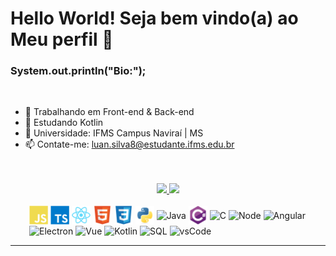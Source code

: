 # Hello World! Seja bem vindo(a) ao Meu perfil 🖖

### System.out.println("Bio:");

<br/>

- 👀 Trabalhando em Front-end & Back-end
- 🌠 Estudando Kotlin
- 🎩 Universidade: IFMS Campus Naviraí | MS
- 📫 Contate-me:  luan.silva8@estudante.ifms.edu.br

<br/>
<br/>

<div align="center" style="flex-wrap: nowrap;">
  <a href="https://github.com/rafaballerini">
  <img height="150em" src="https://github-readme-stats.vercel.app/api?username=Luan16p&show_icons=true&theme=dark&include_all_commits=true&count_private=true"/>
  <img height="150em" src="https://github-readme-stats.vercel.app/api/top-langs/?username=Luan16p&layout=compact&langs_count=7&theme=dark"/>
</div>
<div style="display: inline-block; margin-left: 30px;"><br>
  <img align="center" alt="Js" height="30" width="30" src="https://raw.githubusercontent.com/devicons/devicon/master/icons/javascript/javascript-plain.svg">
  <img align="center" alt="Ts" height="30" width="30" src="https://raw.githubusercontent.com/devicons/devicon/master/icons/typescript/typescript-plain.svg">
  <img align="center" alt="React" height="30" width="30" src="https://raw.githubusercontent.com/devicons/devicon/master/icons/react/react-original.svg">
  <img align="center" alt="HTML" height="30" width="30" src="https://raw.githubusercontent.com/devicons/devicon/master/icons/html5/html5-original.svg">
  <img align="center" alt="CSS" height="30" width="30" src="https://raw.githubusercontent.com/devicons/devicon/master/icons/css3/css3-original.svg">
  <img align="center" alt="Python" height="30" width="30" src="https://raw.githubusercontent.com/devicons/devicon/master/icons/python/python-original.svg">
  <img align="center" alt="Java" height="30" width="30" src="https://cdn.jsdelivr.net/gh/devicons/devicon/icons/java/java-original.svg" />
  <img align="center" alt="Csharp" height="30" width="30" src="https://raw.githubusercontent.com/devicons/devicon/master/icons/csharp/csharp-original.svg">
  <img align="center" alt="C" height="30" width="30" src="https://cdn.jsdelivr.net/gh/devicons/devicon/icons/c/c-original.svg" />
  <img align="center" alt="Node" height="30" width="30" src="https://cdn.jsdelivr.net/gh/devicons/devicon/icons/nodejs/nodejs-original.svg" />
  <img align="center" alt="Angular" height="30" width="30" src="https://cdn.jsdelivr.net/gh/devicons/devicon/icons/angularjs/angularjs-original.svg" />
  <img align="center" alt="Electron" height="30" width="30" src="https://cdn.jsdelivr.net/gh/devicons/devicon/icons/electron/electron-original.svg" />
  <img align="center" alt="Vue" height="30" width="30" src="https://cdn.jsdelivr.net/gh/devicons/devicon/icons/vuejs/vuejs-original.svg" />
  <img align="center" alt="Kotlin" height="30" width="30" src="https://cdn.jsdelivr.net/gh/devicons/devicon/icons/kotlin/kotlin-original.svg" />
  <img align="center" alt="SQL" height="30" width="30" src="https://cdn.jsdelivr.net/gh/devicons/devicon/icons/mysql/mysql-original.svg"/> 
  
  
  <img align="center" alt="vsCode" height="30" width="30" src="https://cdn.jsdelivr.net/gh/devicons/devicon/icons/visualstudio/visualstudio-plain.svg"/>
 
  
</div>
  
 <hr>
 
